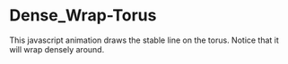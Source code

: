 # Dense_Wrap-Torus
This javascript animation draws the stable line on the torus.  Notice that it will wrap densely around.  
